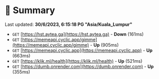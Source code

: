 # 📖 Summary
Last updated: **30/6/2023, 6:15:18 PG "Asia/Kuala_Lumpur"**

- `GET` [https://hst.aytea.ga](https://hst.aytea.ga) - **Down** (161ms)
- `GET` [https://memeapi.cyclic.app/gimme](https://memeapi.cyclic.app/gimme) - **Up** (905ms)
- `GET` [https://memeapi.cyclic.app](https://memeapi.cyclic.app) - **Up** (663ms)
- `GET` [https://klik.ml/health](https://klik.ml/health) - **Up** (521ms)
- `GET` [https://dumb.onrender.com](https://dumb.onrender.com) - **Up** (355ms)
